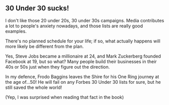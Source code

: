 ## 30 Under 30 sucks!

I don't like those 20 under 20s, 30 under 30s campaigns. Media contributes a lot to people's anxiety nowadays, and those lists are really good examples.

There's no planned schedule for your life; if so, what actually happens will more likely be different from the plan.

Yes, Steve Jobs became a millionaire at 24, and Mark Zuckerberg founded Facebook at 19, but so what? Many people build their businesses in their 40s or 50s just when they figure out the direction.

In my defence, Frodo Baggins leaves the Shire for his One Ring journey at the age of...50! He will fail on any Forbes 30 Under 30 lists for sure, but he still saved the whole world!

(Yep, I was surprised when reading that fact in the book)